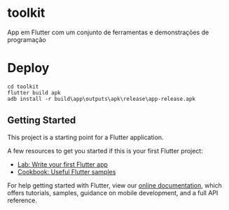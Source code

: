 # toolkit

App em Flutter com um conjunto de ferramentas e demonstrações de programação

# Deploy
```
cd toolkit
flutter build apk
adb install -r build\app\outputs\apk\release\app-release.apk
```

## Getting Started

This project is a starting point for a Flutter application.

A few resources to get you started if this is your first Flutter project:

- [Lab: Write your first Flutter app](https://flutter.dev/docs/get-started/codelab)
- [Cookbook: Useful Flutter samples](https://flutter.dev/docs/cookbook)

For help getting started with Flutter, view our
[online documentation](https://flutter.dev/docs), which offers tutorials,
samples, guidance on mobile development, and a full API reference.
